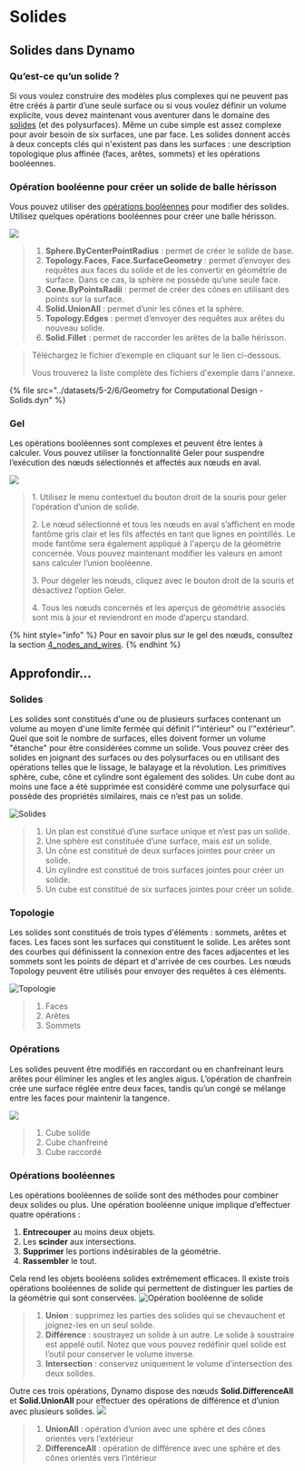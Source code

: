 # Solides

## Solides dans Dynamo

### Qu’est-ce qu’un solide ?

Si vous voulez construire des modèles plus complexes qui ne peuvent pas être créés à partir d’une seule surface ou si vous voulez définir un volume explicite, vous devez maintenant vous aventurer dans le domaine des [solides](6-solids.md#solids) (et des polysurfaces). Même un cube simple est assez complexe pour avoir besoin de six surfaces, une par face. Les solides donnent accès à deux concepts clés qui n'existent pas dans les surfaces : une description topologique plus affinée (faces, arêtes, sommets) et les opérations booléennes.

### Opération booléenne pour créer un solide de balle hérisson

Vous pouvez utiliser des [opérations booléennes](6-solids.md#boolean-operations) pour modifier des solides. Utilisez quelques opérations booléennes pour créer une balle hérisson.

![](../images/5-2/6/solids-spikyball.jpg)

> 1. **Sphere.ByCenterPointRadius** : permet de créer le solide de base.
> 2. **Topology.Faces**, **Face.SurfaceGeometry** : permet d’envoyer des requêtes aux faces du solide et de les convertir en géométrie de surface. Dans ce cas, la sphère ne possède qu’une seule face.
> 3. **Cone.ByPointsRadii** : permet de créer des cônes en utilisant des points sur la surface.
> 4. **Solid.UnionAll** : permet d’unir les cônes et la sphère.
> 5. **Topology.Edges** : permet d’envoyer des requêtes aux arêtes du nouveau solide.
> 6. **Solid.Fillet** : permet de raccorder les arêtes de la balle hérisson.

> Téléchargez le fichier d’exemple en cliquant sur le lien ci-dessous.
>
> Vous trouverez la liste complète des fichiers d'exemple dans l'annexe.

{% file src="../datasets/5-2/6/Geometry for Computational Design - Solids.dyn" %}

### Gel

Les opérations booléennes sont complexes et peuvent être lentes à calculer. Vous pouvez utiliser la fonctionnalité Geler pour suspendre l’exécution des nœuds sélectionnés et affectés aux nœuds en aval.

![](../images/5-2/6/solids-freezenode.jpg)

> 1. Utilisez le menu contextuel du bouton droit de la souris pour geler l’opération d’union de solide.
>
> 2\. Le nœud sélectionné et tous les nœuds en aval s’affichent en mode fantôme gris clair et les fils affectés en tant que lignes en pointillés. Le mode fantôme sera également appliqué à l'aperçu de la géométrie concernée. Vous pouvez maintenant modifier les valeurs en amont sans calculer l’union booléenne.
>
> 3\. Pour dégeler les nœuds, cliquez avec le bouton droit de la souris et désactivez l’option Geler.
>
> 4\. Tous les nœuds concernés et les aperçus de géométrie associés sont mis à jour et reviendront en mode d’aperçu standard.

{% hint style="info" %}
 Pour en savoir plus sur le gel des nœuds, consultez la section [4_nodes_and_wires](../../4\_nodes\_and\_wires/ "mention"). 
{% endhint %}

## Approfondir...

### Solides

Les solides sont constitués d'une ou de plusieurs surfaces contenant un volume au moyen d'une limite fermée qui définit l'"intérieur" ou l'"extérieur". Quel que soit le nombre de surfaces, elles doivent former un volume "étanche" pour être considérées comme un solide. Vous pouvez créer des solides en joignant des surfaces ou des polysurfaces ou en utilisant des opérations telles que le lissage, le balayage et la révolution. Les primitives sphère, cube, cône et cylindre sont également des solides. Un cube dont au moins une face a été supprimée est considéré comme une polysurface qui possède des propriétés similaires, mais ce n’est pas un solide.

![Solides](../images/5-2/6/Primitives.jpg)

> 1. Un plan est constitué d’une surface unique et n’est pas un solide.
> 2. Une sphère est constituée d’une surface, mais _est_ un solide.
> 3. Un cône est constitué de deux surfaces jointes pour créer un solide.
> 4. Un cylindre est constitué de trois surfaces jointes pour créer un solide.
> 5. Un cube est constitué de six surfaces jointes pour créer un solide.

### Topologie

Les solides sont constitués de trois types d'éléments : sommets, arêtes et faces. Les faces sont les surfaces qui constituent le solide. Les arêtes sont des courbes qui définissent la connexion entre des faces adjacentes et les sommets sont les points de départ et d'arrivée de ces courbes. Les nœuds Topology peuvent être utilisés pour envoyer des requêtes à ces éléments.

![Topologie](../images/5-2/6/Solid-topology.jpg)

> 1. Faces
> 2. Arêtes
> 3. Sommets

### Opérations

Les solides peuvent être modifiés en raccordant ou en chanfreinant leurs arêtes pour éliminer les angles et les angles aigus. L’opération de chanfrein crée une surface réglée entre deux faces, tandis qu’un congé se mélange entre les faces pour maintenir la tangence.

![](../images/5-2/6/SolidOperations.jpg)

> 1. Cube solide
> 2. Cube chanfreiné
> 3. Cube raccordé

### Opérations booléennes

Les opérations booléennes de solide sont des méthodes pour combiner deux solides ou plus. Une opération booléenne unique implique d’effectuer quatre opérations :

1. **Entrecouper** au moins deux objets.
2. Les **scinder** aux intersections.
3. **Supprimer** les portions indésirables de la géométrie.
4. **Rassembler** le tout.

Cela rend les objets booléens solides extrêmement efficaces. Il existe trois opérations booléennes de solide qui permettent de distinguer les parties de la géométrie qui sont conservées. ![Opération booléenne de solide](../images/5-2/6/SolidBooleans.jpg)

> 1. **Union** : supprimez les parties des solides qui se chevauchent et joignez-les en un seul solide.
> 2. **Différence** : soustrayez un solide à un autre. Le solide à soustraire est appelé outil. Notez que vous pouvez redéfinir quel solide est l’outil pour conserver le volume inverse.
> 3. **Intersection** : conservez uniquement le volume d’intersection des deux solides.

Outre ces trois opérations, Dynamo dispose des nœuds **Solid.DifferenceAll** et **Solid.UnionAll** pour effectuer des opérations de différence et d’union avec plusieurs solides. ![](../images/5-2/6/BooleanAll.jpg)

> 1. **UnionAll** : opération d’union avec une sphère et des cônes orientés vers l’extérieur
> 2. **DifferenceAll** : opération de différence avec une sphère et des cônes orientés vers l’intérieur

##
